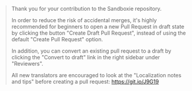 > Thank you for your contribution to the Sandboxie repository.
>
> In order to reduce the risk of accidental merges, it's highly recommended for beginners to open a new Pull Request in draft state by clicking the button "Create Draft Pull Request", instead of using the default "Create Pull Request" option.
>
> In addition, you can convert an existing pull request to a draft by clicking the "Convert to draft" link in the right sidebar under "Reviewers".
>
> All new translators are encouraged to look at the "Localization notes and tips" before creating a pull request: https://git.io/J9G19
